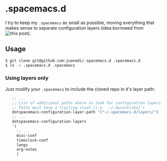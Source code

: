 # .spacemacs.d

I try to keep my `.spacemacs` as small as possible, moving everything that makes sense to separate configuration layers (idea borrowed from ![this post](http://www.modernemacs.com/post/migrate-layers/)).


## Usage

```bash
$ git clone git@github.com:juanedi/.spacemacs.d .spacemacs.d
$ ln -s .spacemacs.d .spacemacs
```

### Using layers only

Just modify your `.spacemacs` to include the cloned repo in it's layer path:

```lisp
   ;; ...
   ;; List of additional paths where to look for configuration layers.
   ;; Paths must have a trailing slash (i.e. `~/.mycontribs/')
   dotspacemacs-configuration-layer-path '("~/.spacemacs.d/layers/")
   ;; ...
   dotspacemacs-configuration-layers
   '(
     ;; ...
     misc-conf
     timeclock-conf
     langs
     org-notes
     )
```
